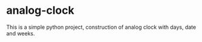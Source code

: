 # analog-clock
This is a simple python project, construction of analog clock with days, date and weeks.
